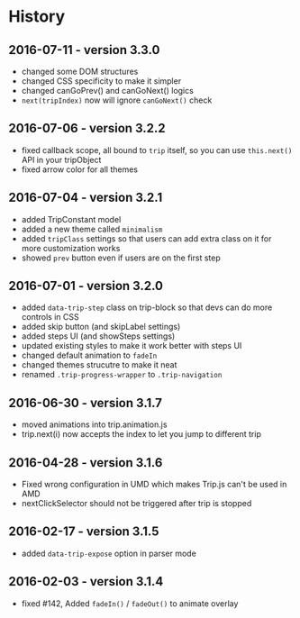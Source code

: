 # History

## 2016-07-11 - version 3.3.0

+ changed some DOM structures
+ changed CSS specificity to make it simpler
+ changed canGoPrev() and canGoNext() logics
+ `next(tripIndex)` now will ignore `canGoNext()` check

## 2016-07-06 - version 3.2.2

+ fixed callback scope, all bound to `trip` itself, so you can use `this.next()` API in your tripObject
+ fixed arrow color for all themes

## 2016-07-04 - version 3.2.1
+ added TripConstant model
+ added a new theme called `minimalism`
+ added `tripClass` settings so that users can add extra class on it for more customization works
+ showed `prev` button even if users are on the first step

## 2016-07-01 - version 3.2.0

+ added `data-trip-step` class on trip-block so that devs can do more controls in CSS
+ added skip button (and skipLabel settings)
+ added steps UI (and showSteps settings)
+ updated existing styles to make it work better with steps UI
+ changed default animation to `fadeIn`
+ changed themes strucutre to make it neat
+ renamed `.trip-progress-wrapper` to `.trip-navigation`

## 2016-06-30 - version 3.1.7

+ moved animations into trip.animation.js
+ trip.next(i) now accepts the index to let you jump to different trip

## 2016-04-28 - version 3.1.6

+ Fixed wrong configuration in UMD which makes Trip.js can't be used in AMD
+ nextClickSelector should not be triggered after trip is stopped

## 2016-02-17 - version 3.1.5

+ added `data-trip-expose` option in parser mode

## 2016-02-03 - version 3.1.4

+ fixed #142, Added `fadeIn()` / `fadeOut()` to animate overlay
